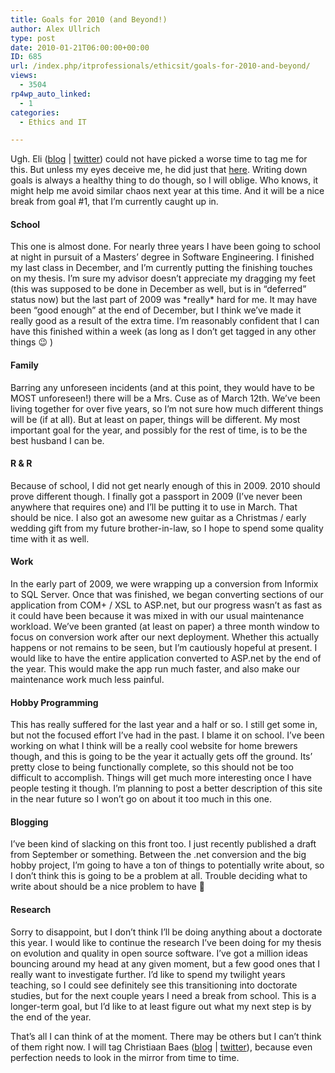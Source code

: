 ```yaml
---
title: Goals for 2010 (and Beyond!)
author: Alex Ullrich
type: post
date: 2010-01-21T06:00:00+00:00
ID: 685
url: /index.php/itprofessionals/ethicsit/goals-for-2010-and-beyond/
views:
  - 3504
rp4wp_auto_linked:
  - 1
categories:
  - Ethics and IT

---
```

Ugh. Eli ([blog][1] | [twitter][2]) could not have picked a worse time to tag me for this. But unless my eyes deceive me, he did just that [here][3]. Writing down goals is always a healthy thing to do though, so I will oblige. Who knows, it might help me avoid similar chaos next year at this time. And it will be a nice break from goal #1, that I&#8217;m currently caught up in.

#### School

This one is almost done. For nearly three years I have been going to school at night in pursuit of a Masters&#8217; degree in Software Engineering. I finished my last class in December, and I&#8217;m currently putting the finishing touches on my thesis. I&#8217;m sure my advisor doesn&#8217;t appreciate my dragging my feet (this was supposed to be done in December as well, but is in &#8220;deferred&#8221; status now) but the last part of 2009 was \*really\* hard for me. It may have been &#8220;good enough&#8221; at the end of December, but I think we&#8217;ve made it really good as a result of the extra time. I&#8217;m reasonably confident that I can have this finished within a week (as long as I don&#8217;t get tagged in any other things 😉 )

#### Family

Barring any unforeseen incidents (and at this point, they would have to be MOST unforeseen!) there will be a Mrs. Cuse as of March 12th. We&#8217;ve been living together for over five years, so I&#8217;m not sure how much different things will be (if at all). But at least on paper, things will be different. My most important goal for the year, and possibly for the rest of time, is to be the best husband I can be.

#### R & R

Because of school, I did not get nearly enough of this in 2009. 2010 should prove different though. I finally got a passport in 2009 (I&#8217;ve never been anywhere that requires one) and I&#8217;ll be putting it to use in March. That should be nice. I also got an awesome new guitar as a Christmas / early wedding gift from my future brother-in-law, so I hope to spend some quality time with it as well.

#### Work

In the early part of 2009, we were wrapping up a conversion from Informix to SQL Server. Once that was finished, we began converting sections of our application from COM+ / XSL to ASP.net, but our progress wasn&#8217;t as fast as it could have been because it was mixed in with our usual maintenance workload. We&#8217;ve been granted (at least on paper) a three month window to focus on conversion work after our next deployment. Whether this actually happens or not remains to be seen, but I&#8217;m cautiously hopeful at present. I would like to have the entire application converted to ASP.net by the end of the year. This would make the app run much faster, and also make our maintenance work much less painful. 

#### Hobby Programming

This has really suffered for the last year and a half or so. I still get some in, but not the focused effort I&#8217;ve had in the past. I blame it on school. I&#8217;ve been working on what I think will be a really cool website for home brewers though, and this is going to be the year it actually gets off the ground. Its&#8217; pretty close to being functionally complete, so this should not be too difficult to accomplish. Things will get much more interesting once I have people testing it though. I&#8217;m planning to post a better description of this site in the near future so I won&#8217;t go on about it too much in this one.

#### Blogging

I&#8217;ve been kind of slacking on this front too. I just recently published a draft from September or something. Between the .net conversion and the big hobby project, I&#8217;m going to have a ton of things to potentially write about, so I don&#8217;t think this is going to be a problem at all. Trouble deciding what to write about should be a nice problem to have 🙂

#### Research

Sorry to disappoint, but I don&#8217;t think I&#8217;ll be doing anything about a doctorate this year. I would like to continue the research I&#8217;ve been doing for my thesis on evolution and quality in open source software. I&#8217;ve got a million ideas bouncing around my head at any given moment, but a few good ones that I really want to investigate further. I&#8217;d like to spend my twilight years teaching, so I could see definitely see this transitioning into doctorate studies, but for the next couple years I need a break from school. This is a longer-term goal, but I&#8217;d like to at least figure out what my next step is by the end of the year.

That&#8217;s all I can think of at the moment. There may be others but I can&#8217;t think of them right now. I will tag Christiaan Baes ([blog][4] | [twitter][5]), because even perfection needs to look in the mirror from time to time.

 [1]: /index.php/All/?disp=authdir&author=9
 [2]: http://twitter.com/tarwn
 [3]: /index.php/ITProfessionals/EthicsIT/2010-goals-for-eli-tarwn
 [4]: /index.php/All/?disp=authdir&author=7
 [5]: http://twitter.com/chrissie1